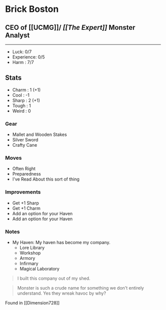 # Brick Boston
## CEO of [[UCMG]]/ *[[The Expert]]* Monster Analyst 
---
 - Luck: 0/7
 - Experience: 0/5 
 - Harm : 7/7

## Stats
- Charm : 1 (+1)
- Cool : -1
- Sharp : 2 (+1)
- Tough : 1
- Weird : 0
 
### Gear
- Mallet and Wooden Stakes
- Silver Sword
- Crafty Cane

### Moves
- Often Right
- Preparedness
- I've Read About this sort of thing

### Improvements
- Get +1 Sharp
- Get +1 Charm
- Add an option for your Haven
- Add an option for your Haven

### Notes
- My Haven: My haven has become my company. 
	- Lore Library
	- Workshop
	- Armory
	- Infirmary
	- Magical Laboratory

> I built this company out of my shed.

> Monster is such a crude name for something we don't entirely understand. Yes they wreak havoc by why? 

Found in [[Dimension728]]